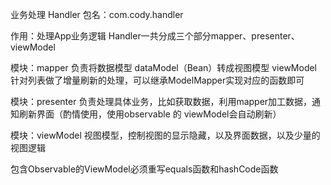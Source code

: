 业务处理 Handler
包名：com.cody.handler

作用：处理App业务逻辑
Handler一共分成三个部分mapper、presenter、viewModel

模块：mapper
负责将数据模型 dataModel（Bean）转成视图模型 viewModel
针对列表做了增量刷新的处理，可以继承ModelMapper实现对应的函数即可

模块：presenter
负责处理具体业务，比如获取数据，利用mapper加工数据，通知刷新界面（酌情使用，使用observable 的 viewModel会自动刷新）

模块：viewModel
视图模型，控制视图的显示隐藏，以及界面数据，以及少量的视图逻辑

包含Observable的ViewModel必须重写equals函数和hashCode函数